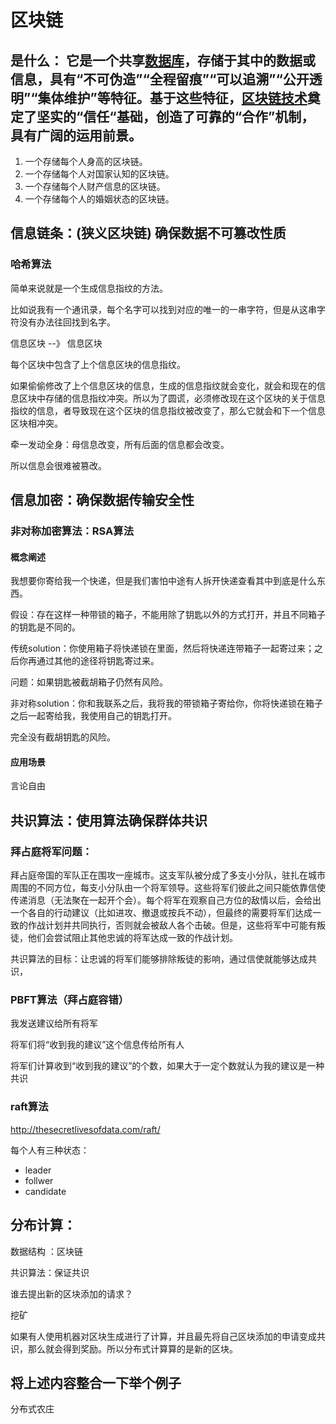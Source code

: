 # 区块链

## 是什么： 它是一个共享[数据库](https://baike.baidu.com/item/数据库/103728)，存储于其中的数据或信息，具有“不可伪造”“全程留痕”“可以追溯”“公开透明”“集体维护”等特征。基于这些特征，[区块链技术](https://baike.baidu.com/item/区块链技术/23686191)奠定了坚实的“信任“基础，创造了可靠的“合作”机制，具有广阔的运用前景。

1. 一个存储每个人身高的区块链。
2. 一个存储每个人对国家认知的区块链。
3. 一个存储每个人财产信息的区块链。
4. 一个存储每个人的婚姻状态的区块链。



## 信息链条：(狭义区块链) 确保数据不可篡改性质

### 哈希算法

简单来说就是一个生成信息指纹的方法。

比如说我有一个通讯录，每个名字可以找到对应的唯一的一串字符，但是从这串字符没有办法往回找到名字。



信息区块 --》 信息区块 

每个区块中包含了上个信息区块的信息指纹。

如果偷偷修改了上个信息区块的信息，生成的信息指纹就会变化，就会和现在的信息区块中存储的信息指纹冲突。所以为了圆谎，必须修改现在这个区块的关于信息指纹的信息，者导致现在这个区块的信息指纹被改变了，那么它就会和下一个信息区块相冲突。

牵一发动全身：母信息改变，所有后面的信息都会改变。

所以信息会很难被篡改。





## 信息加密：确保数据传输安全性

### 非对称加密算法：RSA算法

#### 概念阐述

我想要你寄给我一个快递，但是我们害怕中途有人拆开快递查看其中到底是什么东西。

假设：存在这样一种带锁的箱子，不能用除了钥匙以外的方式打开，并且不同箱子的钥匙是不同的。

传统solution：你使用箱子将快递锁在里面，然后将快递连带箱子一起寄过来；之后你再通过其他的途径将钥匙寄过来。

问题：如果钥匙被截胡箱子仍然有风险。



非对称solution：你和我联系之后，我将我的带锁箱子寄给你，你将快递锁在箱子之后一起寄给我，我使用自己的钥匙打开。

完全没有截胡钥匙的风险。

#### 应用场景

言论自由



## 共识算法：使用算法确保群体共识

### 拜占庭将军问题：

拜占庭帝国的军队正在围攻一座城市。这支军队被分成了多支小分队，驻扎在城市周围的不同方位，每支小分队由一个将军领导。这些将军们彼此之间只能依靠信使传递消息（无法聚在一起开个会）。每个将军在观察自己方位的敌情以后，会给出一个各自的行动建议（比如进攻、撤退或按兵不动），但最终的需要将军们达成一致的作战计划并共同执行，否则就会被敌人各个击破。但是，这些将军中可能有叛徒，他们会尝试阻止其他忠诚的将军达成一致的作战计划。



共识算法的目标：让忠诚的将军们能够排除叛徒的影响，通过信使就能够达成共识，

### PBFT算法（拜占庭容错）

我发送建议给所有将军

将军们将“收到我的建议”这个信息传给所有人

将军们计算收到“收到我的建议”的个数，如果大于一定个数就认为我的建议是一种共识



### raft算法

http://thesecretlivesofdata.com/raft/

每个人有三种状态：

* leader 
* follwer 
* candidate





## 分布计算：

数据结构 ：区块链

共识算法：保证共识

谁去提出新的区块添加的请求？

挖矿

如果有人使用机器对区块生成进行了计算，并且最先将自己区块添加的申请变成共识，那么就会得到奖励。所以分布式计算算的是新的区块。



## 将上述内容整合一下举个例子

分布式农庄 